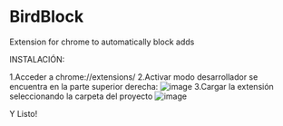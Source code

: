 # BirdBlock
Extension for chrome to automatically block adds

INSTALACIÓN:

1.Acceder a chrome://extensions/
2.Activar modo desarrollador se encuentra en la parte superior derecha:
![image](https://github.com/RInvade/BirdBlock/assets/100488037/66b8c7f2-d911-4024-8630-e0b8e5dffbde)
3.Cargar la extensión seleccionando la carpeta del proyecto
![image](https://github.com/RInvade/BirdBlock/assets/100488037/e87c556d-ea7b-4e6b-bb69-aacb40fddeab)

Y Listo!
